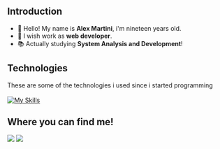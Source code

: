 ## Introduction
- 👋 Hello! My name is **Alex Martini**, i'm nineteen years old.
- 🚀 I wish work as **web developer**.
- 📚 Actually studying **System Analysis and Development**!

## Technologies
These are some of the technologies i used since i started programming<br><br>
[![My Skills](https://skillicons.dev/icons?i=js,html,css,java,spring,php,bootstrap,nodejs&theme=light)](https://skillicons.dev)

## Where you can find me!  
<div>
  <a href="mailto:alexmartini.sc@gmail.com"><img src="https://img.shields.io/badge/-Gmail-%23333?style=for-the-badge&amp;logo=gmail&amp;logoColor=white"></a>
  <a href="https://www.linkedin.com/in/mart-sc/" rel="nofollow"><img src="https://img.shields.io/badge/-LinkedIn-%230077B5?style=for-the-badge&amp;logo=linkedin&amp;logoColor=white"></a
</div>
